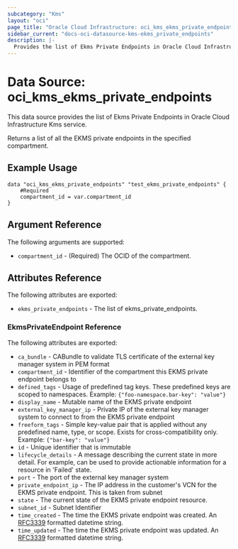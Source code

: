 ```yaml
---
subcategory: "Kms"
layout: "oci"
page_title: "Oracle Cloud Infrastructure: oci_kms_ekms_private_endpoints"
sidebar_current: "docs-oci-datasource-kms-ekms_private_endpoints"
description: |-
  Provides the list of Ekms Private Endpoints in Oracle Cloud Infrastructure Kms service
---
```


# Data Source: oci_kms_ekms_private_endpoints
This data source provides the list of Ekms Private Endpoints in Oracle Cloud Infrastructure Kms service.

Returns a list of all the EKMS private endpoints in the specified compartment.


## Example Usage

```hcl
data "oci_kms_ekms_private_endpoints" "test_ekms_private_endpoints" {
	#Required
	compartment_id = var.compartment_id
}
```

## Argument Reference

The following arguments are supported:

* `compartment_id` - (Required) The OCID of the compartment.


## Attributes Reference

The following attributes are exported:

* `ekms_private_endpoints` - The list of ekms_private_endpoints.

### EkmsPrivateEndpoint Reference

The following attributes are exported:

* `ca_bundle` - CABundle to validate TLS certificate of the external key manager system in PEM format 
* `compartment_id` - Identifier of the compartment this EKMS private endpoint belongs to
* `defined_tags` - Usage of predefined tag keys. These predefined keys are scoped to namespaces. Example: `{"foo-namespace.bar-key": "value"}` 
* `display_name` - Mutable name of the EKMS private endpoint
* `external_key_manager_ip` - Private IP of the external key manager system to connect to from the EKMS private endpoint 
* `freeform_tags` - Simple key-value pair that is applied without any predefined name, type, or scope. Exists for cross-compatibility only. Example: `{"bar-key": "value"}` 
* `id` - Unique identifier that is immutable
* `lifecycle_details` - A message describing the current state in more detail. For example, can be used to provide actionable information for a resource in 'Failed' state.
* `port` - The port of the external key manager system
* `private_endpoint_ip` - The IP address in the customer's VCN for the EKMS private endpoint. This is taken from subnet
* `state` - The current state of the EKMS private endpoint resource.
* `subnet_id` - Subnet Identifier
* `time_created` - The time the EKMS private endpoint was created. An [RFC3339](https://tools.ietf.org/html/rfc3339) formatted datetime string.
* `time_updated` - The time the EKMS private endpoint was updated. An [RFC3339](https://tools.ietf.org/html/rfc3339) formatted datetime string.

